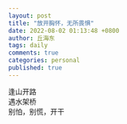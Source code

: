 ```yaml
---
layout: post
title: "放开胸怀，无所畏惧"
date: 2022-08-02 01:13:48 +0800
author: 丘海东 
tags: daily
comments: true
categories: personal
published: true
---
```

逢山开路  
遇水架桥  
别怕，别慌，开干
